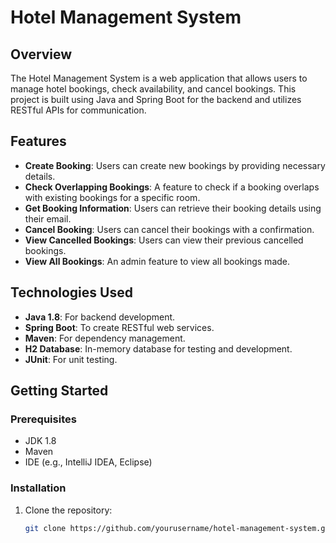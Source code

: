 # Hotel Management System

## Overview
The Hotel Management System is a web application that allows users to manage hotel bookings, check availability, and cancel bookings. This project is built using Java and Spring Boot for the backend and utilizes RESTful APIs for communication.

## Features
- **Create Booking**: Users can create new bookings by providing necessary details.
- **Check Overlapping Bookings**: A feature to check if a booking overlaps with existing bookings for a specific room.
- **Get Booking Information**: Users can retrieve their booking details using their email.
- **Cancel Booking**: Users can cancel their bookings with a confirmation.
- **View Cancelled Bookings**: Users can view their previous cancelled bookings.
- **View All Bookings**: An admin feature to view all bookings made.

## Technologies Used
- **Java 1.8**: For backend development.
- **Spring Boot**: To create RESTful web services.
- **Maven**: For dependency management.
- **H2 Database**: In-memory database for testing and development.
- **JUnit**: For unit testing.

## Getting Started

### Prerequisites
- JDK 1.8
- Maven
- IDE (e.g., IntelliJ IDEA, Eclipse)

### Installation
1. Clone the repository:
   ```bash
   git clone https://github.com/yourusername/hotel-management-system.git

